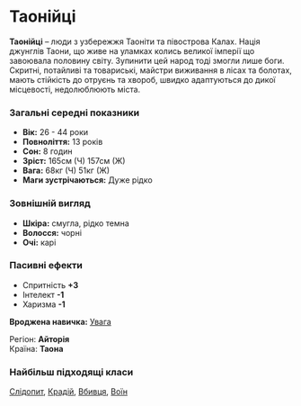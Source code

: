 # Таонійці

**Таонійці** – люди з  узбережжя Таоніти та півострова Калах. Нація джунглів Таони, що живе на уламках колись великої імперії що завоювала половину світу. Зупинити цей народ тоді змогли лише боги.<br />
Скритні, потайливі та товариські, майстри виживання в лісах та болотах, мають стійкість до отруєнь та хвороб, швидко адаптуються до дикої місцевості, недолюблюють міста.

### Загальні середні показники
  - **Вік:** 26 - 44 роки
  - **Повноліття:** 13 років
  - **Сон:** 8 годин
  - **Зріст:** 165см (Ч) 157см (Ж)
  - **Вага:** 68кг (Ч) 51кг (Ж)
  - **Маги зустрічаються:** Дуже рідко

### Зовнішній вигляд
  - **Шкіра:** смугла, рідко темна
  - **Волосся:** чорні
  - **Очі:** карі

### Пасивні ефекти
  - Спритність **+3**
  - Інтелект **-1**
  - Харизма **-1**

**Вроджена навичка:** [Увага](/docs/characters/using.md#attention)

Регіон: **Айторія**<br />
Країна: **Таона**

### Найбільш підходящі класи

[Слідопит](/docs/classes/ranger), [Крадій](/docs/classes/thief), [Вбивця](/docs/classes/killer), [Воїн](/docs/classes/warrior)

